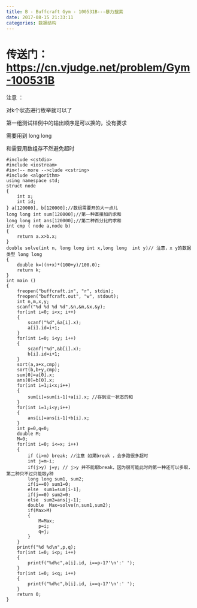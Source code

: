 ```yaml
---
title: B - Buffcraft Gym - 100531B---暴力搜索
date: 2017-08-15 21:33:11
categories: 数据结构
---
```

#  传送门：https://cn.vjudge.net/problem/Gym-100531B

  

注意 ：  

对k个状态进行枚举就可以了  

第一组测试样例中的输出顺序是可以换的，没有要求

需要用到 long long

和需要用数组存不然避免超时  

    
    
    #include <cstdio>
    #include <iostream>
    #in<!-- more -->clude <cstring>
    #include <algorithm>
    using namespace std;
    struct node
    {
        int x;
        int id;
    } a[120000], b[120000];//数组需要开的大一点儿
    long long int sum[120000];//第一种直接加的求和
    long long int ans[120000];//第二种百分比的求和
    int cmp ( node a,node b)
    {
        return a.x>b.x;
    }
    double solve(int n, long long int x,long long  int y)// 注意，x y的数据类型 long long
    {
        double k=((n+x)*(100+y)/100.0);
        return k;
    }
    int main ()
    {
        freopen("buffcraft.in", "r", stdin);
        freopen("buffcraft.out", "w", stdout);
        int n,m,x,y;
        scanf("%d %d %d %d",&n,&m,&x,&y);
        for(int i=0; i<x; i++)
        {
            scanf("%d",&a[i].x);
            a[i].id=i+1;
        }
        for(int i=0; i<y; i++)
        {
            scanf("%d",&b[i].x);
            b[i].id=i+1;
        }
        sort(a,a+x,cmp);
        sort(b,b+y,cmp);
        sum[0]=a[0].x;
        ans[0]=b[0].x;
        for(int i=1;i<x;i++)
        {
            sum[i]=sum[i-1]+a[i].x; //存到没一状态的和
        }
        for(int i=1;i<y;i++)
        {
            ans[i]=ans[i-1]+b[i].x;
        }
        int p=0,q=0;
        double M;
        M=0;
        for(int i=0; i<=x; i++)
        {
            if (i>m) break; //注意 如果break ，会多跑很多超时
            int j=m-i;
            if(j>y) j=y; // j>y 并不能取break，因为很可能此时的第一种还可以多取，第二种只不过只能取y种
            long long sum1, sum2;
            if(i==0) sum1=0;
            else  sum1=sum[i-1];
            if(j==0) sum2=0;
            else  sum2=ans[j-1];
            double  Max=solve(n,sum1,sum2);
            if(Max>M)
            {
                M=Max;
                p=i;
                q=j;
            }
        }
        printf("%d %d\n",p,q);
        for(int i=0; i<p; i++)
        {
            printf("%d%c",a[i].id, i==p-1?'\n':' ');
        }
        for(int i=0; i<q; i++)
        {
            printf("%d%c",b[i].id, i==q-1?'\n':' ');
        }
        return 0;
    }
    

  
  

